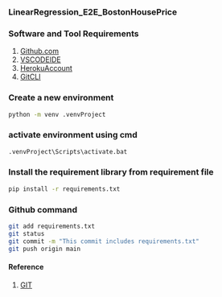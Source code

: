 ### LinearRegression_E2E_BostonHousePrice

### Software and Tool Requirements

1. [Github.com](https://github.com/)
2. [VSCODEIDE](https://code.visualstudio.com/)
3. [HerokuAccount](https://www.heroku.com/)
4. [GitCLI](https://cli.github.com/)

### Create a new environment
 
```bash
python -m venv .venvProject
```
### activate environment using cmd

```bash
.venvProject\Scripts\activate.bat
```
### Install the requirement library  from requirement file

```bash
pip install -r requirements.txt
```
### Github command

```bash
git add requirements.txt
git status
git commit -m "This commit includes requirements.txt"
git push origin main 
```


#### Reference 
 1. [GIT](https://www.atlassian.com/git/tutorials)


